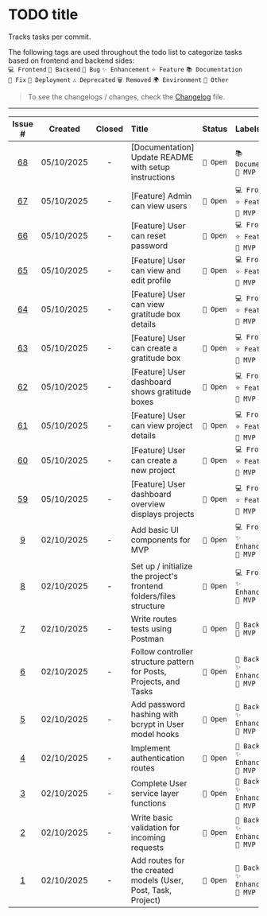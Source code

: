 # TODO title

Tracks tasks per commit.

The following tags are used throughout the todo list to categorize tasks based on frontend and backend sides:<br>
`💻 Frontend` `🔧 Backend` `🐛 Bug` `✨ Enhancement` `⭐ Feature` `📚 Documentation`<br>
`🔨 Fix` `🚀 Deployment` `⚠️ Deprecated` `🗑️ Removed` `🌍 Environment` `📌 Other`

> To see the changelogs / changes, check the [Changelog](./Changelog.md) file.

---
| Issue # | Created | Closed | Title | Status | Labels |
|:------:|:------:|:-----:|:-----|:----:|:-----|
| [68](https://github.com/Gallucky/ClarityBox/issues/68) | 05/10/2025 | - | [Documentation] Update README with setup instructions | `💬 Open` | `📚 Documentation`<br>`📌 MVP` |
| [67](https://github.com/Gallucky/ClarityBox/issues/67) | 05/10/2025 | - | [Feature] Admin can view users | `💬 Open` | `💻 Frontend`<br>`⭐ Feature`<br>`📌 MVP` |
| [66](https://github.com/Gallucky/ClarityBox/issues/66) | 05/10/2025 | - | [Feature] User can reset password | `💬 Open` | `💻 Frontend`<br>`⭐ Feature`<br>`📌 MVP` |
| [65](https://github.com/Gallucky/ClarityBox/issues/65) | 05/10/2025 | - | [Feature] User can view and edit profile | `💬 Open` | `💻 Frontend`<br>`⭐ Feature`<br>`📌 MVP` |
| [64](https://github.com/Gallucky/ClarityBox/issues/64) | 05/10/2025 | - | [Feature] User can view gratitude box details | `💬 Open` | `💻 Frontend`<br>`⭐ Feature`<br>`📌 MVP` |
| [63](https://github.com/Gallucky/ClarityBox/issues/63) | 05/10/2025 | - | [Feature] User can create a gratitude box | `💬 Open` | `💻 Frontend`<br>`⭐ Feature`<br>`📌 MVP` |
| [62](https://github.com/Gallucky/ClarityBox/issues/62) | 05/10/2025 | - | [Feature] User dashboard shows gratitude boxes | `💬 Open` | `💻 Frontend`<br>`⭐ Feature`<br>`📌 MVP` |
| [61](https://github.com/Gallucky/ClarityBox/issues/61) | 05/10/2025 | - | [Feature] User can view project details | `💬 Open` | `💻 Frontend`<br>`⭐ Feature`<br>`📌 MVP` |
| [60](https://github.com/Gallucky/ClarityBox/issues/60) | 05/10/2025 | - | [Feature] User can create a new project | `💬 Open` | `💻 Frontend`<br>`⭐ Feature`<br>`📌 MVP` |
| [59](https://github.com/Gallucky/ClarityBox/issues/59) | 05/10/2025 | - | [Feature] User dashboard overview displays projects | `💬 Open` | `💻 Frontend`<br>`⭐ Feature`<br>`📌 MVP` |
| [9](https://github.com/Gallucky/ClarityBox/issues/9) | 02/10/2025 | - | Add basic UI components for MVP | `💬 Open` | `💻 Frontend`<br>`✨ Enhancement`<br>`📌 MVP` |
| [8](https://github.com/Gallucky/ClarityBox/issues/8) | 02/10/2025 | - | Set up / initialize the project's frontend folders/files structure | `💬 Open` | `💻 Frontend`<br>`✨ Enhancement`<br>`📌 MVP` |
| [7](https://github.com/Gallucky/ClarityBox/issues/7) | 02/10/2025 | - | Write routes tests using Postman | `💬 Open` | `🔧 Backend`<br>`📌 MVP` |
| [6](https://github.com/Gallucky/ClarityBox/issues/6) | 02/10/2025 | - | Follow controller structure pattern for Posts, Projects, and Tasks | `💬 Open` | `🔧 Backend`<br>`✨ Enhancement`<br>`📌 MVP` |
| [5](https://github.com/Gallucky/ClarityBox/issues/5) | 02/10/2025 | - | Add password hashing with bcrypt in User model hooks | `💬 Open` | `🔧 Backend`<br>`✨ Enhancement`<br>`📌 MVP` |
| [4](https://github.com/Gallucky/ClarityBox/issues/4) | 02/10/2025 | - | Implement authentication routes | `💬 Open` | `🔧 Backend`<br>`✨ Enhancement`<br>`📌 MVP` |
| [3](https://github.com/Gallucky/ClarityBox/issues/3) | 02/10/2025 | - | Complete User service layer functions | `💬 Open` | `🔧 Backend`<br>`✨ Enhancement`<br>`📌 MVP` |
| [2](https://github.com/Gallucky/ClarityBox/issues/2) | 02/10/2025 | - | Write basic validation for incoming requests | `💬 Open` | `🔧 Backend`<br>`✨ Enhancement`<br>`📌 MVP` |
| [1](https://github.com/Gallucky/ClarityBox/issues/1) | 02/10/2025 | - | Add routes for the created models (User, Post, Task, Project) | `💬 Open` | `🔧 Backend`<br>`✨ Enhancement`<br>`📌 MVP` |
